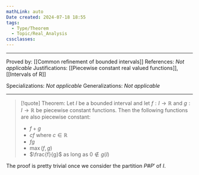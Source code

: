 ```yaml
---
mathLink: auto
Date created: 2024-07-18 18:55
tags:
  - Type/Theorem
  - Topic/Real_Analysis
cssclasses:
---
```


---

Proved by: [[Common refinement of bounded intervals]]
References: _Not applicable_
Justifications: [[Piecewise constant real valued functions]], [[Intervals of R]]

Specializations: _Not applicable_
Generalizations: _Not applicable_

---

> [!quote] Theorem:
> Let $I$ be a bounded interval and let $f:I\to \mathbb{R}$ and $g:I\to \mathbb{R}$ be piecewise constant functions. Then the following functions are also piecewise constant: 
> - $f+g$ 
> - $cf$ where $c\in \mathbb{R}$
> - $fg$
> - $\max(f,g)$
> - $\frac{f}{g}$ as long as $0 \not\in g(I)$

The proof is pretty trivial once we consider the partition $P\#P'$ of $I$.



